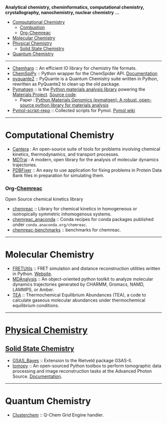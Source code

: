 **Analytical chemistry, cheminformatics, computational chemistry, crystallography, nanochemistry, nuclear chemistry ...**

+ [Computational Chemistry](#computational-chemistry)
   + [Combustion](#combustion)
   + [Org-Chemreac](#org-chemreac)
+ [Molecular Chemistry](#molecular-chemistry)
+ [Physical Chemistry](#physical-chemistry)
   + [Solid State Chemistry](#solid-state-chemistry)
+ [Quantum Chemistry](#quantum-chemistry)

----

+ [Chemharp](https://github.com/Luthaf/Chemharp) :: An efficient IO library for chemistry file formats.
+ [ChemSpiPy](https://github.com/mcs07/ChemSpiPy) :: Python wrapper for the ChemSpider API. [Documentation](http://chemspipy.readthedocs.org)
+ [pyquante2](https://github.com/rpmuller/pyquante2/) :: PyQuante is a Quantum Chemistry suite written in Python, rewritten as PyQuante2 to clean up the old package.
+ [Pymatgen](http://pymatgen.org/) :: is the [Python materials analysis library](https://pypi.python.org/pypi/pymatgen/2.4.3) powering the [Materials Project](http://www.materialsproject.org). [Source code](https://github.com/materialsproject/pymatgen). 
   + Paper : [Python Materials Genomics (pymatgen): A robust, open-source python library for materials analysis](https://www.sciencedirect.com/science/article/pii/S0927025612006295?np=y)
+ [Pymol-script-repo](https://github.com/Pymol-Scripts/Pymol-script-repo) :: Collected scripts for Pymol. [Pymol wiki](http://www.pymolwiki.org/index.php/Git_intro)

----

# Computational Chemistry
+ [Cantera](https://github.com/Cantera/cantera) : An open-source suite of tools for problems involving chemical kinetics, thermodynamics, and transport processes.
+ [MDTraj](https://github.com/pandegroup/mdtraj) : A modern, open library for the analysis of molecular dynamics trajectories.
+ [PDBFixer](https://github.com/pandegroup/pdbfixer) :: An easy to use application for fixing problems in Protein Data Bank files in preparation for simulating them.

### Org-[Chemreac](https://github.com/chemreac)
Open Source chemical kinetics library
+ [chemreac](https://github.com/chemreac/chemreac) :: Library for chemical kinetics in homogeneous or isotropically symmetric inhomogenous systems. 
+ [chemreac_anaconda](https://github.com/chemreac/chemreac_anaconda) :: Conda recipes for conda packages published under `conda.anaconda.org/chemreac`.
+ [chemreac-benchmarks](https://github.com/chemreac/chemreac-benchmarks) :: benchmarks for chemreac.

----

# Molecular Chemistry
+ [FRETUtils](https://github.com/martinhoefling/fretutils) :: FRET simulation and distance reconstruction utilities written in Python. [Website](http://www.schwabenlan.de/en/science/distance-measurement-on-the-nanometer-scale-with-fret-and-md).
+ [MDAnalysis](https://code.google.com/p/mdanalysis/) :: An object-oriented python toolkit to analyze molecular dynamics trajectories generated by CHARMM, Gromacs, NAMD, LAMMPS, or Amber. 
+ [TEA](https://github.com/dzesmin/TEA) :: Thermochemical Equilibrium Abundances (TEA), a code to calculate gaseous molecular abundances under thermochemical equilibrium conditions.

----

# [Physical Chemistry](https://en.wikipedia.org/wiki/Category:Physical_chemistry)

## [Solid State Chemistry](https://en.wikipedia.org/wiki/Solid-state_chemistry)
+ [GSAS_Bayes](https://github.com/AntonGagin/GSAS_Bayes) :: Extension to the Rietveld package GSAS-II.
+ [tomopy](https://github.com/tomopy/tomopy) :: An open-sourced Python toolbox to perform tomographic data processing and image reconstruction tasks at the Advanced Photon Source. [Documentation](https://tomopy.readthedocs.org/).

----

# Quantum Chemistry
+ [Clusterchem](https://github.com/jiahao/clusterchem) :: Q-Chem Grid Engine handler.


